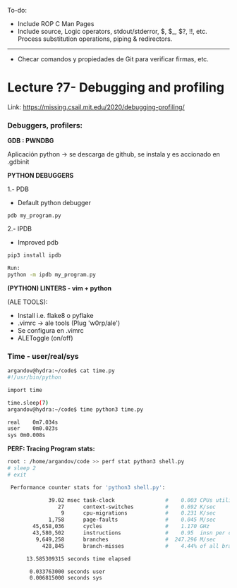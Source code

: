 To-do:
* Include ROP C Man Pages
* Include source, Logic operators, stdout/stderror, $, $_, $?, !!, etc. Process substitution operations, piping & redirectors.

---

- Checar comandos y propiedades de Git para verificar firmas, etc.

# Lecture ?7- Debugging and profiling

Link: https://missing.csail.mit.edu/2020/debugging-profiling/

### Debuggers, profilers:

**GDB : PWNDBG**

Aplicación python -> se descarga de github, se instala y es accionado en .gdbinit

**PYTHON DEBUGGERS**

1.- PDB

- Default python debugger

```
pdb my_program.py
```

2.- IPDB 

- Improved pdb

```bash
pip3 install ipdb

Run:
python -m ipdb my_program.py
```

**(PYTHON) LINTERS - vim + python**

(ALE TOOLS):

- Install i.e. flake8 o pyflake
- .vimrc -> ale tools (Plug 'w0rp/ale')
- Se configura en .vimrc 
- ALEToggle (on/off)

### Time - user/real/sys

```bash
argandov@hydra:~/code$ cat time.py
#!/usr/bin/python

import time

time.sleep(7)
argandov@hydra:~/code$ time python3 time.py

real	0m7.034s
user	0m0.023s
sys	0m0.008s
```

**PERF: Tracing Program stats:**

```bash
root : /home/argandov/code >> perf stat python3 shell.py
# sleep 2
# exit

 Performance counter stats for 'python3 shell.py':

             39.02 msec task-clock                #    0.003 CPUs utilized          
                27      context-switches          #    0.692 K/sec                  
                 9      cpu-migrations            #    0.231 K/sec                  
             1,758      page-faults               #    0.045 M/sec                  
        45,658,036      cycles                    #    1.170 GHz                    
        43,580,502      instructions              #    0.95  insn per cycle         
         9,649,258      branches                  #  247.296 M/sec                  
           428,845      branch-misses             #    4.44% of all branches        

      13.585309315 seconds time elapsed

       0.033763000 seconds user
       0.006815000 seconds sys
```
